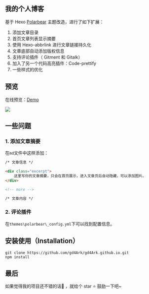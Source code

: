 ## 我的个人博客

基于 Hexo [Polarbear](https://github.com/frostfan/hexo-theme-polarbear) 主题改造，进行了如下扩展：

1. 添加文章目录
2. 首页文章列表显示摘要
3. 使用 Hexo-abbrlink 进行文章链接持久化
4. 文章底部自动添加版权信息
5. 支持评论插件（ Gitment 和 Gitalk）
6. 加入了另一个代码高亮插件：Code-prettify
7. 一些样式的优化

## 预览

在线预览：[Demo](https://4ark.me)

![](https://gd4ark-1258805822.cos.ap-guangzhou.myqcloud.com/images/下载.png)

## 一些问题

### 1. 添加文章摘要

在`md`文件中这样添加：

```markdown
/* 文章信息 */

<div class="excerpt">
    这里写你的文章摘要，只会在首页展示，进入文章页后自动隐藏，可以添加图片。
</div>

<!-- more -->

/* 文章内容 */
```

### 2. 评论插件

在`themes\polarbear\_config.yml`下可以找到配置信息。

## 安装使用（Installation）

```shell
git clone https://github.com/gd4Ark/gd4Ark.github.io.git
npm install
```

## 最后

如果觉得我的项目还不错的话👏 ，就给个 star ⭐ 鼓励一下吧~
